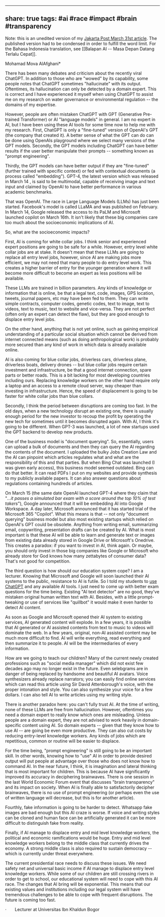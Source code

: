 
---
share: true
tags: #ai #race #impact #brain #transparency 
---

Note: this is an unedited version of my [Jakarta Post March 31st article](https://www.thejakartapost.com/opinion/2023/03/31/ai-race-the-future-is-coming-too-fast.html). The published version had to be condensed in order to fulfill the word limit. For the Bahasa Indonesia translation, see [[Balapan AI -- Masa Depan Datang Terlalu Cepat]].


Mohamad Mova AlAfghani*

There has been many debates and criticism about the recently viral ChatGPT. In addition to those who are "wowed" by its capability, some people notes that ChatGPT sometimes "hallucinate" with its output. Oftentimes, its hallucination can only be detected by a domain expert. This is correct and I have experienced it myself when using ChatGPT to assist me on my research on water governance or environmental regulation -- the domains of my expertise.

However, people are often mistaken ChatGPT with GPT (Generative Pre-trained Transformer) or AI "language models" in general. I am no expert in AI, but I have been using these AI tools for some time now to help me with my research. First, ChatGPT is only a "fine-tuned" version of OpenAI's GPT (the company that created it). A better sense of what the GPT can do can be done using OpenAIs playground where we select many versions of the GPT models. Secondly, the GPT models including ChatGPT can have better results if the user better manipulate their prompts -- something known as "prompt engineering".

Thirdly, the GPT models can have better output if they are "fine-tuned" (further trained with specific context) or fed with contextual documents (a process called "embedding"). GPT-4, the latest version which was released in March 14 , is said to be multimodal, capable of receiving image and text input and claimed by OpenAI to have better performance in various academic benchmarks.

That was OpenAI. The race in Large Language Models (LLMs) has just been started. Facebook's model is called LLaMA and was published on February. In March 14, Google released the access to its PaLM and Microsoft launched copilot on March 16th. It isn't likely that these big companies care too much about the socioeconomic implications of AI.

So, what are the socioeconomic impacts?

First, AI is coming for white collar jobs. I think senior and experienced expert positions are going to be safe for a while. However, entry level white collar jobs are at stake. It doesn't mean that these LLMs are going to replace all entry level jobs, however, since AI are making jobs more efficient, we may not need that many people to do entry level work. This creates a higher barrier of entry for the younger generation where it will become more difficult to become an expert as less positions will be available.

These LLMs are trained in billion parameters. Any kinds of knowledge or information that is online, be that a legal text, code, images, GPS location, tweets, journal papers, etc may have been fed to them. They can write simple contracts, computer codes, genetic codes, text to image, text to videos, text to music, text to website and vice-versa. They are not perfect (often only an expert can detect the flaw), but they are good enough to displace entry level jobs.

On the other hand, anything that is not yet online, such as gaining empirical understanding of a particular social situation which cannot be derived from internet connected means (such as doing anthropological work) is probably more secured than any kind of work in which data is already available online.

AI is also coming for blue collar jobs, driverless cars, driverless plane, driverless boats, delivery drones -- but blue collar jobs require certain investment and infrastructure, be that a good internet connection, spare parts or better roads. This is a bit lacking for most developing countries including ours. Replacing knowledge workers on the other hand require only a laptop and an access to a remote cloud server, way cheaper than investing in infrastructure. Hence, the speed of displacement is going to be faster for white collar jobs than blue collars.

Secondly, I think the period between disruptions are coming too fast. In the old days, when a new technology disrupt an existing one, there is usually enough period for the new investor to recoup the profit by operating the new tech for sometimes until it becomes disrupted again. With AI, I think it's going to be different. When GPT-3 was launched, a lot of new startups used the GPT backend to develop new products.

One of the business model is "document querying". So, essentially, users can upload a bulk of documents and then they can query the AI regarding the contents of the document. I uploaded the bulky Jobs Creation Law and the AI can pinpoint which articles regulates what and what are the responsibility of this and that parties. But when Bing Chat was launched (I was given early access), this business model seemed outdated. Bing can do that better. It can read PDFs I put on my websites and provide synthesis to my publicly available papers. It can also answer questions about regulations containing hundreds of articles.

On March 15 (the same date OpenAI launched GPT-4 where they claim that "_...it passes a simulated bar exam with a score around the top 10% of test takers_"), Google announced that it will be embedding AI into Google Workspace. A day later, Microsoft announced that it has started trial of the Microsoft 365 "Copilot". What this means is that -- not only "document querying" business model but also most existing startups which relied on OpenAI's GPT could be obsolete. Anything from writing email, summarizing email, copywriting, presentation drafts can be created by AI. What is most important is that these AI will be able to learn and generate text or images from existing data already stored in Google Drive or Microsoft's Onedrive. This creates a paradox: if you want to invest in AI, think again. Or maybe, you should only invest in those big companies like Google or Microsoft who already store for God knows how many zettabytes of consumer data? That's not good for competition.

The third question is how should our education system cope? I am a lecturer. Knowing that Microsoft and Google will soon launched their AI systems to the public, resistance to AI is futile. So I told my students to [use ChatGPT](https://mova.alafghani.info/docs/panduan-lengkap-menggunakan-chatgpt-dengan-prompts-priming-dan-persona/) and any available AI tools. I just need to come up with better exam questions for the time being. Existing "AI text detector" are no good, they've mistaken original human written text with AI. Besides, with a little prompt-tweaking or use of services like "quillbot" it would make it even harder to detect AI content.

As soon as Google and Microsoft opened their AI system to existing services, AI generated content will explode. In a few years, it is possible that AI generated or AI assisted contents from text to music to videos will dominate the web. In a few years, original, non-AI assisted content may be much more difficult to find. AI will write everything, read everything and then summarize it to people. AI will be the intermediaries of every information.

How are we going to teach our children? Many of the current newly created professions such as "social media manager" which did not exist few decades ago may no longer exist in the future. Even selebgrams are in danger of being replaced by handsome and beautiful AI avatars. Voice synthesizers already replace narrators; you can easily find online services which can read this article using Sir David Attenborough's voice, with the proper intonation and style. You can also synthesize your voice for a few dollars. I can also tell AI to write articles using my writing style.

There is another paradox here: you can't fully trust AI. At the time of writing, none of these LLMs are free from hallucination. However, oftentimes you need a domain expert to really know which ones are misleading. Unless people are a domain expert, they are not advised to work heavily in domain-specific content using AI. So domain experts -- given that they know how to use AI -- are going be even more productive. They can also cut costs by reducing entry-level knowledge workers. Any kinds of jobs which are repetitious, common or routine will be easier to displace.

For the time being, "prompt engineering" is still going to be an important skill. In other words, knowing how to "use" AI in order to provide desired output will put people at advantage over those who does not know how to command AI. In the near future, I think, it is imagination and lateral thinking that is most important for children. This is because AI have significantly improved its accuracy in deciphering brainwaves. There is one session in the last World Economic Forum event that discusses "brain transparency" and its impact on society. When AI is finally able to satisfactorily decipher brainwaves, there is no use of prompt engineering (or perhaps even the use of written language will decrease, but this is for another article).

Fourthly, fake information is going to be harder to detect. Whatsapp fake images are bad enough but this AI craze is worse. If voice and writing styles can be cloned and human face can be artificially generated it can be more difficult to distinguish fake from reality.

Finally, if AI manage to displace entry and mid level knowledge workers, the political and economic ramifications would be huge. Entry and mid level knowledge workers belong to the middle class that currently drives the economy. A strong middle class is also required to sustain democracy -- which is currently under threat everywhere.

The current presidential race needs to discuss these issues. We need safety net and universal basic income if AI manage to displace entry level knowledge workers. While some of our children are still crossing rivers in order to get to school, our educational system will need to cope with this AI race. The changes that AI bring will be exponential. This means that our existing values and institutions including our legal system will have tremendous challenges to be able to cope with frequent disruptions. The future is coming too fast.

·       Lecturer at Universitas Ibn Khaldun Bogor
